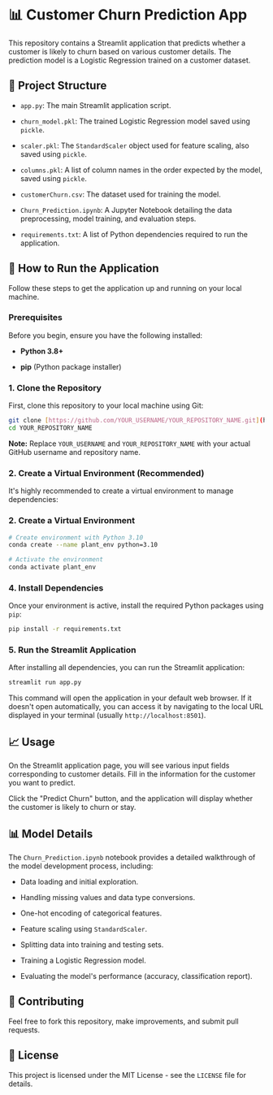 # 📊 Customer Churn Prediction App

This repository contains a Streamlit application that predicts whether a customer is likely to churn based on various customer details. The prediction model is a Logistic Regression trained on a customer dataset.

## 📁 Project Structure

* `app.py`: The main Streamlit application script.

* `churn_model.pkl`: The trained Logistic Regression model saved using `pickle`.

* `scaler.pkl`: The `StandardScaler` object used for feature scaling, also saved using `pickle`.

* `columns.pkl`: A list of column names in the order expected by the model, saved using `pickle`.

* `customerChurn.csv`: The dataset used for training the model.

* `Churn_Prediction.ipynb`: A Jupyter Notebook detailing the data preprocessing, model training, and evaluation steps.

* `requirements.txt`: A list of Python dependencies required to run the application.

## 🚀 How to Run the Application

Follow these steps to get the application up and running on your local machine.

### Prerequisites

Before you begin, ensure you have the following installed:

* **Python 3.8+**

* **pip** (Python package installer)

### 1. Clone the Repository

First, clone this repository to your local machine using Git:

```bash
git clone [https://github.com/YOUR_USERNAME/YOUR_REPOSITORY_NAME.git](https://github.com/YOUR_USERNAME/YOUR_REPOSITORY_NAME.git)
cd YOUR_REPOSITORY_NAME
```

**Note:** Replace `YOUR_USERNAME` and `YOUR_REPOSITORY_NAME` with your actual GitHub username and repository name.

### 2. Create a Virtual Environment (Recommended)

It's highly recommended to create a virtual environment to manage dependencies:

### 2. Create a Virtual Environment

```bash
# Create environment with Python 3.10
conda create --name plant_env python=3.10

# Activate the environment
conda activate plant_env
```

### 4. Install Dependencies

Once your environment is active, install the required Python packages using `pip`:

```bash
pip install -r requirements.txt
```

### 5. Run the Streamlit Application

After installing all dependencies, you can run the Streamlit application:

```bash
streamlit run app.py
```

This command will open the application in your default web browser. If it doesn't open automatically, you can access it by navigating to the local URL displayed in your terminal (usually `http://localhost:8501`).

## 📈 Usage

On the Streamlit application page, you will see various input fields corresponding to customer details. Fill in the information for the customer you want to predict.

Click the "Predict Churn" button, and the application will display whether the customer is likely to churn or stay.

## 📊 Model Details

The `Churn_Prediction.ipynb` notebook provides a detailed walkthrough of the model development process, including:

* Data loading and initial exploration.

* Handling missing values and data type conversions.

* One-hot encoding of categorical features.

* Feature scaling using `StandardScaler`.

* Splitting data into training and testing sets.

* Training a Logistic Regression model.

* Evaluating the model's performance (accuracy, classification report).

## 🤝 Contributing

Feel free to fork this repository, make improvements, and submit pull requests.

## 📄 License

This project is licensed under the MIT License - see the `LICENSE` file for details.
